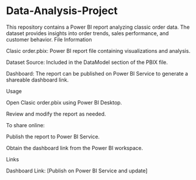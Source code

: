 # Data-Analysis-Project
This repository contains a Power BI report analyzing classic order data. The dataset provides insights into order trends, sales performance, and customer behavior.
File Information

Clasic order.pbix: Power BI report file containing visualizations and analysis.

Dataset Source: Included in the DataModel section of the PBIX file.

Dashboard: The report can be published on Power BI Service to generate a shareable dashboard link.

Usage

Open Clasic order.pbix using Power BI Desktop.

Review and modify the report as needed.

To share online:

Publish the report to Power BI Service.

Obtain the dashboard link from the Power BI workspace.

Links

Dashboard Link: [Publish on Power BI Service and update]
